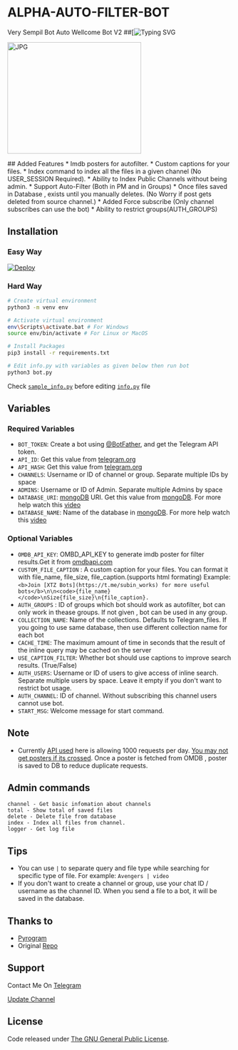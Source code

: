 # ALPHA-AUTO-FILTER-BOT
Very Sempil Bot Auto Wellcome Bot V2
##[![Typing SVG](https://readme-typing-svg.herokuapp.com/?lines=welcome+To+Alpha-Auto-Filter-Bot!;created+by+Alpha+Admin+Lallu+Lallus!;A+simple+autofilter+Bot!;Auto+filter+with+double+button!;start+message+with+pic!;and+all+futures!)
</p>
</p>
<img src="https://telegra.ph/file/080538bf9bad4e0d208ca.jpg" alt="JPG" width="300" height="250"/>
</p>
## Added Features
* Imdb posters for autofilter.
* Custom captions for your files.
* Index command to index all the files in a given channel (No USER_SESSION Required).
* Ability to Index Public Channels without being admin.
* Support Auto-Filter (Both in PM and in Groups)
* Once files saved in Database , exists until you manually deletes. (No Worry if post gets deleted from source channel.)
* Added Force subscribe (Only channel subscribes can use the bot)
* Ability to restrict groups(AUTH_GROUPS)

## Installation

### Easy Way
[![Deploy](https://www.herokucdn.com/deploy/button.svg)](https://heroku.com/deploy?template=https://github.com/Lallu-lallus/ALPHA-AUTO-FILTER-BOT)
### Hard Way

```bash
# Create virtual environment
python3 -m venv env

# Activate virtual environment
env\Scripts\activate.bat # For Windows
source env/bin/activate # For Linux or MacOS

# Install Packages
pip3 install -r requirements.txt

# Edit info.py with variables as given below then run bot
python3 bot.py
```
Check [`sample_info.py`](sample_info.py) before editing [`info.py`](info.py) file

## Variables

### Required Variables
* `BOT_TOKEN`: Create a bot using [@BotFather](https://telegram.dog/BotFather), and get the Telegram API token.
* `API_ID`: Get this value from [telegram.org](https://my.telegram.org/apps)
* `API_HASH`: Get this value from [telegram.org](https://my.telegram.org/apps)
* `CHANNELS`: Username or ID of channel or group. Separate multiple IDs by space
* `ADMINS`: Username or ID of Admin. Separate multiple Admins by space
* `DATABASE_URI`: [mongoDB](https://www.mongodb.com) URI. Get this value from [mongoDB](https://www.mongodb.com). For more help watch this [video](https://youtu.be/dsuTn4qV2GA)
* `DATABASE_NAME`: Name of the database in [mongoDB](https://www.mongodb.com). For more help watch this [video](https://youtu.be/dsuTn4qV2GA)

### Optional Variables
* `OMDB_API_KEY`: OMBD_API_KEY to generate imdb poster for filter results.Get it from [omdbapi.com](http://www.omdbapi.com/apikey.aspx)
* `CUSTOM_FILE_CAPTION` : A custom caption for your files. You can format it with file_name, file_size, file_caption.(supports html formating)
Example: `<b>Join [XTZ Bots](https://t.me/subin_works) for more useful bots</b>\n\n<code>{file_name}</code>\nSize{file_size}\n{file_caption}.`
* `AUTH_GROUPS` : ID of groups which bot should work as autofilter, bot can only work in thease groups. If not given , bot can be used in any group.
* `COLLECTION_NAME`: Name of the collections. Defaults to Telegram_files. If you going to use same database, then use different collection name for each bot
* `CACHE_TIME`: The maximum amount of time in seconds that the result of the inline query may be cached on the server
* `USE_CAPTION_FILTER`: Whether bot should use captions to improve search results. (True/False)
* `AUTH_USERS`: Username or ID of users to give access of inline search. Separate multiple users by space. Leave it empty if you don't want to restrict bot usage.
* `AUTH_CHANNEL`: ID of channel. Without subscribing this channel users cannot use bot.
* `START_MSG`: Welcome message for start command.

## Note
* Currently [API used](http://www.omdbapi.com) here is allowing 1000 requests per day. [You may not get posters if its crossed](https://t.me/ThankTelegram/910168). 
Once a poster is fetched from OMDB , poster is saved to DB to reduce duplicate requests.

## Admin commands
```
channel - Get basic infomation about channels
total - Show total of saved files
delete - Delete file from database
index - Index all files from channel.
logger - Get log file
```

## Tips
* You can use `|` to separate query and file type while searching for specific type of file. For example: `Avengers | video`
* If you don't want to create a channel or group, use your chat ID / username as the channel ID. When you send a file to a bot, it will be saved in the database.



## Thanks to 
* [Pyrogram](https://github.com/pyrogram/pyrogram)
* Original [Repo](https://github.com/Lallu-lallus/ALPHA-AUTO-FILTER-BOT)


## Support
Contact Me On [Telegram](https://t.me/Pro_editor_tg)

[Update Channel](https://t.me/tg_bots_updates)

## License
Code released under [The GNU General Public License](LICENSE).
